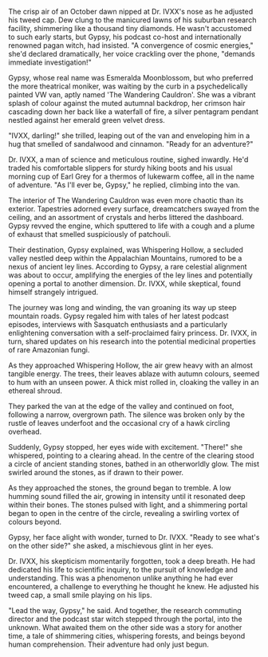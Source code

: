 The crisp air of an October dawn nipped at Dr. IVXX's nose as he adjusted his tweed cap. Dew clung to the manicured lawns of his suburban research facility, shimmering like a thousand tiny diamonds. He wasn't accustomed to such early starts, but Gypsy, his podcast co-host and internationally renowned pagan witch, had insisted. "A convergence of cosmic energies," she'd declared dramatically, her voice crackling over the phone, "demands immediate investigation!"

Gypsy, whose real name was Esmeralda Moonblossom, but who preferred the more theatrical moniker, was waiting by the curb in a psychedelically painted VW van, aptly named 'The Wandering Cauldron'. She was a vibrant splash of colour against the muted autumnal backdrop, her crimson hair cascading down her back like a waterfall of fire, a silver pentagram pendant nestled against her emerald green velvet dress.  

"IVXX, darling!" she trilled, leaping out of the van and enveloping him in a hug that smelled of sandalwood and cinnamon. "Ready for an adventure?"

Dr. IVXX, a man of science and meticulous routine, sighed inwardly.  He'd traded his comfortable slippers for sturdy hiking boots and his usual morning cup of Earl Grey for a thermos of lukewarm coffee, all in the name of adventure.  "As I'll ever be, Gypsy," he replied, climbing into the van.

The interior of The Wandering Cauldron was even more chaotic than its exterior.  Tapestries adorned every surface, dreamcatchers swayed from the ceiling, and an assortment of crystals and herbs littered the dashboard. Gypsy revved the engine, which sputtered to life with a cough and a plume of exhaust that smelled suspiciously of patchouli.

Their destination, Gypsy explained, was Whispering Hollow, a secluded valley nestled deep within the Appalachian Mountains, rumored to be a nexus of ancient ley lines.  According to Gypsy, a rare celestial alignment was about to occur, amplifying the energies of the ley lines and potentially opening a portal to another dimension.  Dr. IVXX, while skeptical, found himself strangely intrigued.

The journey was long and winding, the van groaning its way up steep mountain roads.  Gypsy regaled him with tales of her latest podcast episodes, interviews with Sasquatch enthusiasts and a particularly enlightening conversation with a self-proclaimed fairy princess.  Dr. IVXX, in turn, shared updates on his research into the potential medicinal properties of rare Amazonian fungi.

As they approached Whispering Hollow, the air grew heavy with an almost tangible energy.  The trees, their leaves ablaze with autumn colours, seemed to hum with an unseen power.  A thick mist rolled in, cloaking the valley in an ethereal shroud.

They parked the van at the edge of the valley and continued on foot, following a narrow, overgrown path.  The silence was broken only by the rustle of leaves underfoot and the occasional cry of a hawk circling overhead.

Suddenly, Gypsy stopped, her eyes wide with excitement. "There!" she whispered, pointing to a clearing ahead.  In the centre of the clearing stood a circle of ancient standing stones, bathed in an otherworldly glow.  The mist swirled around the stones, as if drawn to their power.

As they approached the stones, the ground began to tremble.  A low humming sound filled the air, growing in intensity until it resonated deep within their bones.  The stones pulsed with light, and a shimmering portal began to open in the centre of the circle, revealing a swirling vortex of colours beyond.

Gypsy, her face alight with wonder, turned to Dr. IVXX.  "Ready to see what's on the other side?" she asked, a mischievous glint in her eyes.

Dr. IVXX, his skepticism momentarily forgotten, took a deep breath.  He had dedicated his life to scientific inquiry, to the pursuit of knowledge and understanding.  This was a phenomenon unlike anything he had ever encountered, a challenge to everything he thought he knew.  He adjusted his tweed cap, a small smile playing on his lips.

"Lead the way, Gypsy," he said.  And together, the research commuting director and the podcast star witch stepped through the portal, into the unknown.  What awaited them on the other side was a story for another time, a tale of shimmering cities, whispering forests, and beings beyond human comprehension. Their adventure had only just begun.
